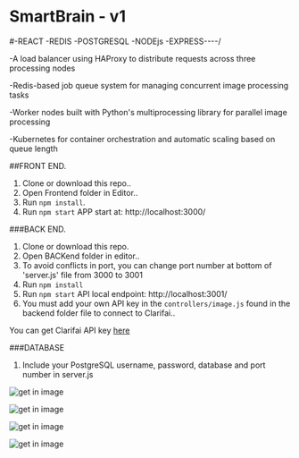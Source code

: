# SmartBrain - v1
#-REACT -REDIS -POSTGRESQL -NODEjs -EXPRESS----/

-A load balancer using HAProxy to distribute requests across three processing nodes

-Redis-based job queue system for managing concurrent image processing tasks

-Worker nodes built with Python's multiprocessing library for parallel image processing

-Kubernetes for container orchestration and automatic scaling based on queue length

##FRONT END.
1. Clone or download this repo..
2. Open Frontend folder in Editor..
3. Run `npm install`.
4. Run `npm start` APP start at: http://localhost:3000/

###BACK END.
1. Clone or download this repo.
2. Open BACKend folder in editor..
3. To avoid conflicts in port, you can change port number at bottom of 'server.js' file from 3000 to 3001
3. Run `npm install`
4. Run `npm start` API local endpoint: http://localhost:3001/
5. You must add your own API key in the `controllers/image.js` found in the backend folder file to connect to Clarifai..

You can get Clarifai API key [here](https://www.clarifai.com/)

###DATABASE
1. Include your PostgreSQL username, password, database and port number in server.js

![get in image](../master/img1.JPG)

![get in image](../master/img2.JPG)

![get in image](../master/img3.JPG)

![get in image](../master/img3.JPG)
